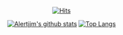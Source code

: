 <div align=center>

  [![Hits](https://hits.seeyoufarm.com/api/count/incr/badge.svg?url=https%3A%2F%2Fgithub.com%2Falertjjm)](https://hits.seeyoufarm.com) 
  
  [![Alertjjm's github stats](https://github-readme-stats.vercel.app/api?username=alertjjm&show_icons=true&theme=cobalt)](https://github.com/anuraghazra/github-readme-stats)
                           [![Top Langs](https://github-readme-stats.vercel.app/api/top-langs/?username=alertjjm&hide=jupyter%20notebook,javascript)](https://github.com/anuraghazra/github-readme-stats)
  </div>
